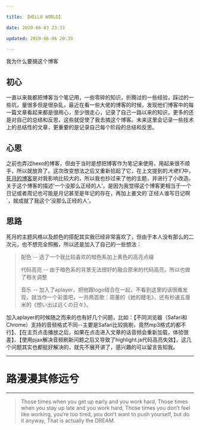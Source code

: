 ```yaml
---

title: 【HELLO WORLD】

date: 2020-06-03 23:33

updated: 2020-06-06 20:39

---
```


 我为什么要搞这个博客

<!-- more -->

## 初心

一直以来我都把博客当个笔记用，一些零碎的知识，折腾过的一些经验，踩过的一些坑，量很多但是很杂乱，最近在看一些大佬的博客的时候，发现他们博客中的每一篇文章看起来都是很用心，至少很走心，记录了自己一路以来的知识，更多的还是对自己的总结和反思，这些就促使了我去搞这个博客。未来这里会记录一些技术上的总结性的文章，更重要的是记录自己每个阶段的总结和反思。

## 心思

之前也弄过hexo的博客，但由于当时是想把博客作为笔记来使用，用起来很不顺手，所以就放弃了。这次改变想法之后又重新拾起了它，在上文提到的*大佬们*中，[死月的博客]('https://xcoder.in')是对我影响比较大的，所以我也抄过来了他的主题，并进行了小改造。关于这个博客的描述‘一个没那么正经的人’，是因为我觉得这个博客更相当于一个日记或者周记也可能是月记甚至是年记的存在，再加上姜文的`正经人谁写日记啊`，就成就了我这个‘没那么正经的人’。

## 思路

死月的主题风格以及颜色的搭配其实我已经非常喜欢了，但由于本人没有那么的二次元，也不想完全照搬，所以还是加入了自己的一些想法：

> 配色 -- 选了一个我比较喜欢的暗色系加上黄色的高亮点缀
>
> 代码高亮 -- 由于暗色系的背景无法很好的融合原来的代码高亮，所以也做了相关调整
>
> 音乐 -- 加入了aplayer，把他跟logo结合在一起，不看到这里的话很难发现，就当作一个彩蛋吧，一共两首歌：周董的《她的睫毛》，还有秒速五厘米的《想い出は远くの日々》。

加入aplayer的时候随之而来的也有好几个问题，比如：【不同浏览器（Safari和Chrome）支持的音频格式不同--主要是Safari比较挑剔，竟然mp3格式的都不行】、【在主页点击播放之后，如果在点击进入文章的话音频会重新加载，体验很差】、【使用pjax解决音频刷新问题之后又导致了highlight.js代码高亮失效】，这几个问题其实也都挺好解决的，就先不展开讲了，感兴趣的可以留言告知我。

---

# 路漫漫其修远兮

---

> Those times when you get up early and you work hard,
Those times when you stay up late and you work hard,
Those times you don’t feel like working,
you‘re too tired,
you don’t want to push yourself,
but do it anyway,
That is actually the DREAM.
